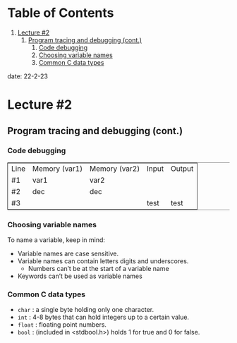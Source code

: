 
# Table of Contents

1.  [Lecture #2](#org178aafb)
    1.  [Program tracing and debugging (cont.)](#org06c2101)
        1.  [Code debugging](#org35def68)
        2.  [Choosing variable names](#org2f49c8d)
        3.  [Common C data types](#org92946ff)

date: 22-2-23


<a id="org178aafb"></a>

# Lecture #2


<a id="org06c2101"></a>

## Program tracing and debugging (cont.)


<a id="org35def68"></a>

### Code debugging

<table border="2" cellspacing="0" cellpadding="6" rules="groups" frame="hsides">


<colgroup>
<col  class="org-left" />

<col  class="org-left" />

<col  class="org-left" />

<col  class="org-left" />

<col  class="org-left" />
</colgroup>
<tbody>
<tr>
<td class="org-left">Line</td>
<td class="org-left">Memory (var1)</td>
<td class="org-left">Memory (var2)</td>
<td class="org-left">Input</td>
<td class="org-left">Output</td>
</tr>


<tr>
<td class="org-left">#1</td>
<td class="org-left">var1</td>
<td class="org-left">var2</td>
<td class="org-left">&#xa0;</td>
<td class="org-left">&#xa0;</td>
</tr>


<tr>
<td class="org-left">#2</td>
<td class="org-left">dec</td>
<td class="org-left">dec</td>
<td class="org-left">&#xa0;</td>
<td class="org-left">&#xa0;</td>
</tr>


<tr>
<td class="org-left">#3</td>
<td class="org-left">&#xa0;</td>
<td class="org-left">&#xa0;</td>
<td class="org-left">test</td>
<td class="org-left">test</td>
</tr>
</tbody>
</table>


<a id="org2f49c8d"></a>

### Choosing variable names

To name a variable, keep in mind:

-   Variable names are case sensitive.
-   Variable names can contain letters digits and underscores.
    -   Numbers can&rsquo;t be at the start of a variable name
-   Keywords can&rsquo;t be used as variable names


<a id="org92946ff"></a>

### Common C data types

-   `char` : a single byte holding only one character.
-   `int` : 4-8 bytes that can hold integers up to a certain value.
-   `float` : floating point numbers.
-   `bool` : (included in <stdbool.h>) holds 1 for true and 0 for false.

